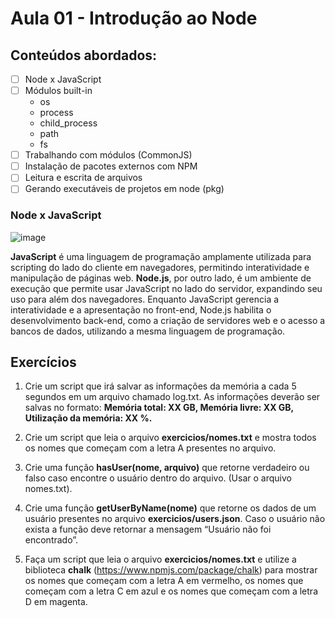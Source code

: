 # Aula 01 - Introdução ao Node
## Conteúdos abordados:
- [ ] Node x JavaScript
- [ ] Módulos built-in
  - os
  - process
  - child_process
  - path
  - fs
- [ ] Trabalhando com módulos (CommonJS)
- [ ] Instalação de pacotes externos com NPM
- [ ] Leitura e escrita de arquivos
- [ ] Gerando executáveis de projetos em node (pkg)

### Node x JavaScript
![image](https://github.com/william-cirico/curso-node-proway/assets/69127474/cf7865ed-010e-4b3d-8d4c-2f28ffab5346)

**JavaScript** é uma linguagem de programação amplamente utilizada para scripting do lado do cliente em navegadores, permitindo interatividade e manipulação de páginas web. **Node.js**, por outro lado, é um ambiente de execução que permite usar JavaScript no lado do servidor, expandindo seu uso para além dos navegadores. Enquanto JavaScript gerencia a interatividade e a apresentação no front-end, Node.js habilita o desenvolvimento back-end, como a criação de servidores web e o acesso a bancos de dados, utilizando a mesma linguagem de programação.
## Exercícios
1. Crie um script que irá salvar as informações da memória a cada 5 segundos em um arquivo chamado log.txt.
As informações deverão ser salvas no formato: **Memória total: XX GB, Memória livre: XX GB, Utilização da memória: XX %.**

2. Crie um script que leia o arquivo **exercicios/nomes.txt** e mostra todos os nomes que começam com a letra A presentes no arquivo.

3. Crie uma função **hasUser(nome, arquivo)** que retorne verdadeiro ou falso caso encontre o usuário dentro do arquivo. (Usar o arquivo nomes.txt).

4. Crie uma função **getUserByName(nome)** que retorne os dados de um usuário presentes no arquivo **exercicios/users.json**. Caso o usuário não exista a função deve retornar a mensagem “Usuário não foi encontrado”.

5. Faça um script que leia o arquivo **exercicios/nomes.txt** e utilize a biblioteca **chalk** (https://www.npmjs.com/package/chalk) para mostrar os nomes que começam com a letra A em vermelho, os nomes que começam com a letra C em azul e os nomes que começam com a letra D em magenta.
